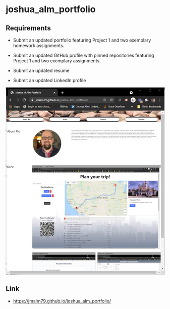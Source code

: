# joshua_alm_portfolio

## Requirements

* Submit an updated portfolio featuring Project 1 and two exemplary homework assignments.

* Submit an updated GitHub profile with pinned repositories featuring Project 1 and two exemplary assignments.

* Submit an updated resume

* Submit an updated LinkedIn profile


![Updated Portfolio.](assets/portfolio.jpg)

## Link
* <https://jmalm79.github.io/joshua_alm_portfolio/>   